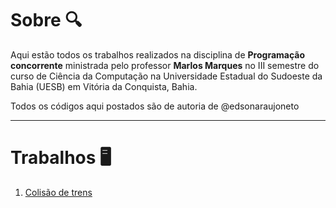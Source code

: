 # Sobre 🔍

Aqui estão todos os trabalhos realizados na disciplina de **Programação concorrente** ministrada pelo professor **Marlos Marques** no III semestre do curso de Ciência da Computação na Universidade Estadual do Sudoeste da Bahia (UESB) em Vitória da Conquista, Bahia.

Todos os códigos aqui postados são de autoria de @edsonaraujoneto

---
# Trabalhos 🖥

1. [Colisão de trens](https://github.com/edsonaraujoneto/programacao-concorrente/tree/master/simulacao-de-trens)
   




